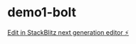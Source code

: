 # demo1-bolt

[Edit in StackBlitz next generation editor ⚡️](https://stackblitz.com/~/github.com/Bobcc131/demo1-bolt)